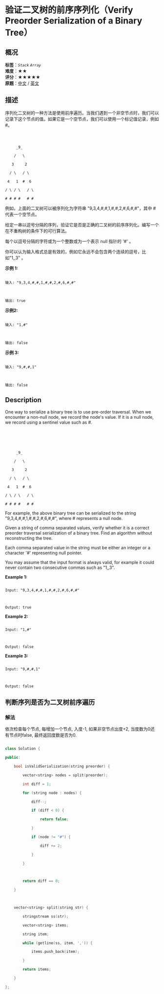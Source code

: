 # 验证二叉树的前序序列化（Verify Preorder Serialization of a Binary Tree）
## 概况
**标签**：*`Stack`*  *`Array`*<br>
**难度**：★★<br>
**评分**：★★★★★<br>
**原题**：[中文](https://leetcode-cn.com/problems/verify-preorder-serialization-of-a-binary-tree) / [英文](https://leetcode.com/problems/verify-preorder-serialization-of-a-binary-tree)
## 描述

序列化二叉树的一种方法是使用前序遍历。当我们遇到一个非空节点时，我们可以记录下这个节点的值。如果它是一个空节点，我们可以使用一个标记值记录，例如 #。

```



     _9_

    /   \

   3     2

  / \   / \

 4   1  #  6

/ \ / \   / \

# # # #   # #

```





例如，上面的二叉树可以被序列化为字符串 "9,3,4,#,#,1,#,#,2,#,6,#,#"，其中 # 代表一个空节点。



给定一串以逗号分隔的序列，验证它是否是正确的二叉树的前序序列化。编写一个在不重构树的条件下的可行算法。



每个以逗号分隔的字符或为一个整数或为一个表示 null 指针的 &#39;#&#39; 。



你可以认为输入格式总是有效的，例如它永远不会包含两个连续的逗号，比如"1,,3" 。



**示例 1:**

```

输入: "9,3,4,#,#,1,#,#,2,#,6,#,#"



输出: true

```



**示例2:**

```

输入: "1,#"



输出: false

```





**示例 3:**

```

输入: "9,#,#,1"



输出: false

```



## Description

One way to serialize a binary tree is to use pre-order traversal. When we encounter a non-null node, we record the node&#39;s value. If it is a null node, we record using a sentinel value such as #.

```





     _9_

    /   \

   3     2

  / \   / \

 4   1  #  6

/ \ / \   / \

# # # #   # #

```





For example, the above binary tree can be serialized to the string "9,3,4,#,#,1,#,#,2,#,6,#,#", where # represents a null node.



Given a string of comma separated values, verify whether it is a correct preorder traversal serialization of a binary tree. Find an algorithm without reconstructing the tree.



Each comma separated value in the string must be either an integer or a character &#39;#&#39; representing null pointer.



You may assume that the input format is always valid, for example it could never contain two consecutive commas such as "1,,3".



**Example 1:**

```

Input: "9,3,4,#,#,1,#,#,2,#,6,#,#"



Output: true

```



**Example 2:**

```

Input: "1,#"



Output: false

```





**Example 3:**

```

Input: "9,#,#,1"



Output: false

```





## 判断序列是否为二叉树前序遍历

### 解法

依次检查每个节点, 每增加一个节点, 入度-1, 如果非空节点出度+2, 当度数为0还有节点时false, 最终返回度数是否为0.

```c++

class Solution {

public:

    bool isValidSerialization(string preorder) {

        vector<string> nodes = split(preorder);

        int diff = 1;

        for (string node : nodes) {

            diff--;

            if (diff < 0) {

                return false;

            }

            if (node != "#") {

                diff += 2;

            }

        }

        

        return diff == 0;

    }

    

    vector<string> split(string str) {

        stringstream ss(str);

        vector<string> items;

        string item;

        while (getline(ss, item, ',')) {

            items.push_back(item);

        }

        return items;

    }

};

```